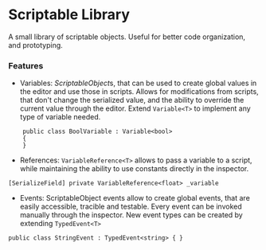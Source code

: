 # Scriptable Library

A small library of scriptable objects. Useful for better code organization, and prototyping.

### Features

 - Variables: *ScriptableObject*s, that can be used to create global values in the editor and use those in scripts. Allows for modifications from scripts, that don't change the serialized value, and the ability to override the current value through the editor. Extend  `Variable<T>` to implement any type of variable needed.
```
    public class BoolVariable : Variable<bool>
    {
    }
```
 - References: `VariableReference<T>` allows to pass a variable to a script, while maintaining the ability to use constants directly in the inspector.
```
[SerializeField] private VariableReference<float> _variable
```
- Events: ScriptableObject events allow to create global events, that are easily accessible, tracible and testable. Every event can be invoked manually through the inspector. New event types can be created by extending `TypedEvent<T>`
```
public class StringEvent : TypedEvent<string> { }
```

